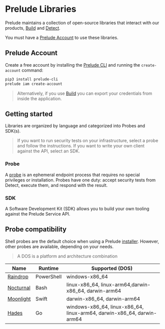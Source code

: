 # Prelude Libraries

Prelude maintains a collection of open-source libraries that interact with our products, [Build](https://docs.preludesecurity.com/docs/build) and [Detect](https://docs.preludesecurity.com/docs/the-basics).

You must have a [Prelude Account](https://docs.preludesecurity.com/docs/prelude-account) to use these libraries. 

## Prelude Account

Create a free account by installing the [Prelude CLI](https://docs.preludesecurity.com/docs/prelude-cli) and running the ``create-account`` command:
```bash
pip3 install prelude-cli
prelude iam create-account
```

> Alternatively, if you use [Build](https://platform.preludesecurity.com) you can export your credentials from inside the application.

## Getting started

Libraries are organized by language and categorized into Probes and SDK(s).

> If you want to run security tests on your infrastructure, select a probe and follow the instructions. If you want to write your own client against the API, select an SDK.

### Probe

A [probe](https://docs.preludesecurity.com/docs/probes) is an ephemeral endpoint process that requires no special privileges or installation. Probes have one duty: accept security tests from Detect, execute them, and respond with the result.

### SDK

A Software Development Kit (SDK) allows you to build your own tooling against the Prelude Service API. 

## Probe compatibility 

Shell probes are the default choice when using a Prelude [installer](https://docs.preludesecurity.com/docs/individual-probe-deployment#installer). However, other probes are available, depending on your needs.

> A DOS is a platform and architecture combination

| Name  |  Runtime | Supported (DOS)
| ------------- | ------------- | -------------
| [Raindrop](https://github.com/preludeorg/libraries/tree/master/shell/probe) | PowerShell | windows-x86_64
| [Nocturnal](https://github.com/preludeorg/libraries/tree/master/shell/probe) | Bash | linux-x86_64, linux-arm64,darwin-x86_64, darwin-arm64
| [Moonlight](https://github.com/preludeorg/libraries/tree/master/swift/probe) | Swift | darwin-x86_64, darwin-arm64
| [Hades](https://github.com/preludeorg/libraries/tree/master/go/probe) | Go | windows-x86_64, linux-x86_64, linux-arm64, darwin-x86_64, darwin-arm64
